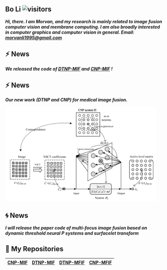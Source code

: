 ## Bo Li  ![visitors](https://visitor-badge.glitch.me/badge?page_id=MorvanLi/MorvanLi) 

_**Hi, there. I am Morvan, and my research is mainly related to image fusion computer vision and membrane computing. I am also broadly interested in computer graphics and computer vision in general. Email: morvanli1995@gmail.com**_

## ⚡  **News**

_**We released the  code of [DTNP-MIF](https://github.com/MorvanLi/DTNP-MIF) and [CNP-MIF](https://github.com/MorvanLi/CNP-MIF) !**_



## ⚡  **News**

***Our new work (DTNP and CNP) for medical image fusion.***

<div><img src="https://github.com/MorvanLi/Python/blob/main/images/paper_CVIU_2021.png" width="480"  style = "max-width: 100%"></div>



## :cyclone:  **News**

_**I will release the  paper code of  multi-focus image fusion based on dynamic threshold neural P systems and surfacelet transform**_



## 🌱 **My Repositories**

| [CNP-MIF](https://github.com/MorvanLi/CNP-MIF) | **[DTNP-MIF](https://github.com/MorvanLi/DTNP-MIF)** | **[DTNP-MFIF](https://github.com/MorvanLi)** | **[CNP-MFIF](https://github.com/MorvanLi)** |
| ---------------------------------------------- | ---------------------------------------------------- | -------------------------------------------- | ------------------------------------------- |

















